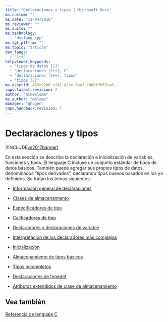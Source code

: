 ```yaml
---
title: "Declaraciones y tipos | Microsoft Docs"
ms.custom: ""
ms.date: "11/04/2016"
ms.reviewer: ""
ms.suite: ""
ms.technology: 
  - "devlang-cpp"
ms.tgt_pltfrm: ""
ms.topic: "article"
dev_langs: 
  - "C++"
helpviewer_keywords: 
  - "tipos de datos [C]"
  - "declaraciones [C++], C"
  - "declaraciones [C++], tipos"
  - "tipos [C]"
ms.assetid: 432a2286-cf42-42ce-8baf-c908ffb57ca8
caps.latest.revision: 7
author: "mikeblome"
ms.author: "mblome"
manager: "ghogen"
caps.handback.revision: 7
---
```

# Declaraciones y tipos
[!INCLUDE[vs2017banner](../assembler/inline/includes/vs2017banner.md)]

En esta sección se describe la declaración e inicialización de variables, funciones y tipos.  El lenguaje C incluye un conjunto estándar de tipos de datos básicos.  También puede agregar sus propios tipos de datos, denominados “tipos derivados”, declarando tipos nuevos basados en los ya definidos.  Se tratan los temas siguientes:  
  
-   [Información general de declaraciones](../c-language/overview-of-declarations.md)  
  
-   [Clases de almacenamiento](../c-language/c-storage-classes.md)  
  
-   [Especificadores de tipo](../c-language/c-type-specifiers.md)  
  
-   [Calificadores de tipo](../c-language/type-qualifiers.md)  
  
-   [Declaradores y declaraciones de variable](../c-language/declarators-and-variable-declarations.md)  
  
-   [Interpretación de los declaradores más complejos](../c-language/interpreting-more-complex-declarators.md)  
  
-   [Inicialización](../c-language/initialization.md)  
  
-   [Almacenamiento de tipos básicos](../c-language/storage-of-basic-types.md)  
  
-   [Tipos incompletos](../c-language/incomplete-types.md)  
  
-   [Declaraciones de typedef](../c-language/typedef-declarations.md)  
  
-   [Atributos extendidos de clase de almacenamiento](../c-language/c-extended-storage-class-attributes.md)  
  
## Vea también  
 [Referencia de lenguaje C](../c-language/c-language-reference.md)
